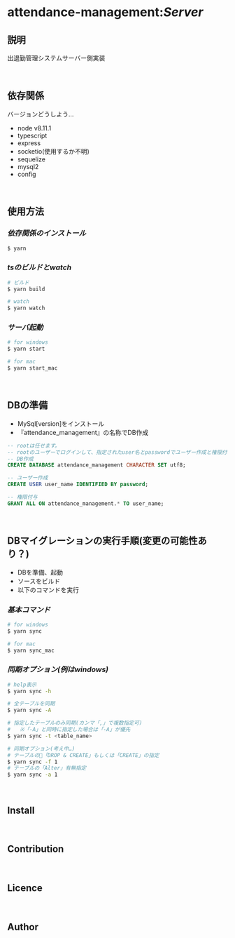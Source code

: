 # attendance-management:*Server*
<!--
  箇条書き「* 〜〜」のあとは一行空ける
-->
## **説明**
出退勤管理システムサーバー側実装

<br/>

## **依存関係**
バージョンどうしよう…
* node v8.11.1
* typescript
* express
* socketio(使用するか不明)
* sequelize
* mysql2
* config

<br/>

## **使用方法**
### *依存関係のインストール*
```sh
$ yarn
```
### *tsのビルドとwatch*
```sh
# ビルド
$ yarn build

# watch
$ yarn watch
```

### *サーバ起動*
```sh
# for windows
$ yarn start

# for mac
$ yarn start_mac
```

<br/>

## **DBの準備**
* MySql[version]をインストール
* 『attendance_management』の名称でDB作成

```sql
-- rootは任せます。
-- rootのユーザーでログインして、指定されたuser名とpasswordでユーザー作成と権限付与
-- DB作成
CREATE DATABASE attendance_management CHARACTER SET utf8;

-- ユーザー作成
CREATE USER user_name IDENTIFIED BY password;

-- 権限付与
GRANT ALL ON attendance_management.* TO user_name;
```

<br/>

## **DBマイグレーションの実行手順(変更の可能性あり？)**
* DBを準備、起動
* ソースをビルド
* 以下のコマンドを実行

### *基本コマンド*
```sh
# for windows
$ yarn sync

# for mac
$ yarn sync_mac
```

### *同期オプション(例はwindows)*
```sh
# help表示
$ yarn sync -h

# 全テーブルを同期
$ yarn sync -A

# 指定したテーブルのみ同期(カンマ「,」で複数指定可)
#   ※「-A」と同時に指定した場合は「-A」が優先
$ yarn sync -t <table_name>

# 同期オプション(考え中…)
# テーブルの「DROP & CREATE」もしくは「CREATE」の指定
$ yarn sync -f 1
# テーブルの「Alter」有無指定
$ yarn sync -a 1
```
<br/>

## **Install**

<br/>

## **Contribution**

<br/>

## **Licence**

<br/>

## **Author**
